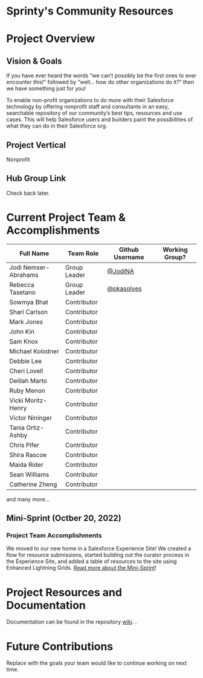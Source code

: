 # Sprinty's Community Resources

# Project Overview
## Vision & Goals
If you have ever heard the words “we can’t possibly be the first ones to ever encounter this!” followed by “well... how do other organizations do it?” then we have something just for you!

To enable non-profit organizations to do more with their Salesforce technology by offering nonprofit staff and consultants in an easy, searchable repository of our community’s best tips, resources and use cases. This will help Salesforce users and builders paint the possibilities of what they can do in their Salesforce org.

## Project Vertical
Nonprofit

## Hub Group Link
Check back later. 

# Current Project Team & Accomplishments

Full Name            | Team Role     | Github Username                                    | Working Group? 
------------         | ------------- | -------------                                      |-------------   
Jodi Nemser-Abrahams   | Group Leader  | [@JodiNA](https://github.com/jodina)    | 
Rebecca Tasetano  | Group Leader  | [@pkasolves](https://github.com/pkasolves)    | 
Sowmya Bhat | Contributor |
Shari Carlson   | Contributor |                                                    | 
Mark Jones | Contributor |
John Kin | Contributor |
Sam Knox | Contributor |
Michael Kolodner | Contributor |
Debbie Lee | Contributor 
Cheri Lovell | Contributor |
Delilah Marto | Contributor|
Ruby Menon | Contributor |
Vicki Moritz-Henry | Contributor |
Victor Nininger | Contributor |
Tania Ortiz-Ashby | Contributor |
Chris Pifer | Contributor
Shira Rascoe | Contributor |
Maida Rider | Contributor |
Sean Williams| Contributor |
Catherine Zheng | Contributor |
and many more...

## Mini-Sprint (Octber 20, 2022)

### Project Team Accomplishments
We moved to our new home in a Salesforce Experience Site! We created a flow for resource submissions, started building out the curator process in the Experience Site, and added a table of resources to the site using Enhanced Lightning Grids. [Read more about the Mini-Sprint](https://github.com/SFDO-Community-Sprints/sprintys-community-resources/wiki/2022-10-20-Mini-Sprint-Notes)!

# Project Resources and Documentation
Documentation can be found in the repository [wiki](https://github.com/SFDO-Community-Sprints/sprintys-community-resources/wiki).
.
# Future Contributions
Replace with the goals your team would like to continue working on next time.
